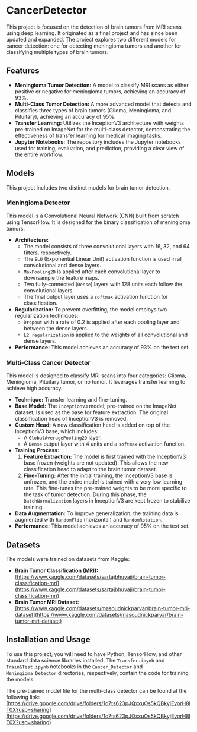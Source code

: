 # CancerDetector

This project is focused on the detection of brain tumors from MRI scans using deep learning. It originated as a final project and has since been updated and expanded. The project explores two different models for cancer detection: one for detecting meningioma tumors and another for classifying multiple types of brain tumors.

## Features

*   **Meningioma Tumor Detection:** A model to classify MRI scans as either positive or negative for meningioma tumors, achieving an accuracy of 93%.
*   **Multi-Class Tumor Detection:** A more advanced model that detects and classifies three types of brain tumors (Glioma, Meningioma, and Pituitary), achieving an accuracy of 95%.
*   **Transfer Learning:** Utilizes the InceptionV3 architecture with weights pre-trained on ImageNet for the multi-class detector, demonstrating the effectiveness of transfer learning for medical imaging tasks.
*   **Jupyter Notebooks:** The repository includes the Jupyter notebooks used for training, evaluation, and prediction, providing a clear view of the entire workflow.

## Models

This project includes two distinct models for brain tumor detection.

### Meningioma Detector

This model is a Convolutional Neural Network (CNN) built from scratch using TensorFlow. It is designed for the binary classification of meningioma tumors.

*   **Architecture:**
    *   The model consists of three convolutional layers with 16, 32, and 64 filters, respectively.
    *   The `ELU` (Exponential Linear Unit) activation function is used in all convolutional and dense layers.
    *   `MaxPooling2D` is applied after each convolutional layer to downsample the feature maps.
    *   Two fully-connected (`Dense`) layers with 128 units each follow the convolutional layers.
    *   The final output layer uses a `softmax` activation function for classification.
*   **Regularization:** To prevent overfitting, the model employs two regularization techniques:
    *   `Dropout` with a rate of 0.2 is applied after each pooling layer and between the dense layers.
    *   `L2 regularization` is applied to the weights of all convolutional and dense layers.
*   **Performance:** This model achieves an accuracy of 93% on the test set.

### Multi-Class Cancer Detector

This model is designed to classify MRI scans into four categories: Glioma, Meningioma, Pituitary tumor, or no tumor. It leverages transfer learning to achieve high accuracy.

*   **Technique:** Transfer learning and fine-tuning.
*   **Base Model:** The `InceptionV3` model, pre-trained on the ImageNet dataset, is used as the base for feature extraction. The original classification head of InceptionV3 is removed.
*   **Custom Head:** A new classification head is added on top of the InceptionV3 base, which includes:
    *   A `GlobalAveragePooling2D` layer.
    *   A `Dense` output layer with 4 units and a `softmax` activation function.
*   **Training Process:**
    1.  **Feature Extraction:** The model is first trained with the InceptionV3 base frozen (weights are not updated). This allows the new classification head to adapt to the brain tumor dataset.
    2.  **Fine-Tuning:** After the initial training, the InceptionV3 base is unfrozen, and the entire model is trained with a very low learning rate. This fine-tunes the pre-trained weights to be more specific to the task of tumor detection. During this phase, the `BatchNormalization` layers in InceptionV3 are kept frozen to stabilize training.
*   **Data Augmentation:** To improve generalization, the training data is augmented with `RandomFlip` (horizontal) and `RandomRotation`.
*   **Performance:** This model achieves an accuracy of 95% on the test set.

## Datasets

The models were trained on datasets from Kaggle:

*   **Brain Tumor Classification (MRI):** [https://www.kaggle.com/datasets/sartajbhuvaji/brain-tumor-classification-mri](https://www.kaggle.com/datasets/sartajbhuvaji/brain-tumor-classification-mri)
*   **Brain Tumor MRI Dataset:** [https://www.kaggle.com/datasets/masoudnickparvar/brain-tumor-mri-dataset](https://www.kaggle.com/datasets/masoudnickparvar/brain-tumor-mri-dataset)

## Installation and Usage

To use this project, you will need to have Python, TensorFlow, and other standard data science libraries installed. The `Transfer.ipynb` and `Train&Test.ipynb` notebooks in the `Cancer_Detector` and `Meningioma_Detector` directories, respectively, contain the code for training the models.

The pre-trained model file for the multi-class detector can be found at the following link:
[https://drive.google.com/drive/folders/1o7ts623pJQxxuOs5kQBkyjEyorH8lT0X?usp=sharing](https://drive.google.com/drive/folders/1o7ts623pJQxxuOs5kQBkyjEyorH8lT0X?usp=sharing)
